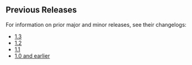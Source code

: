 ## Previous Releases

For information on prior major and minor releases, see their changelogs:

* [1.3](https://github.com/starburstdata/dbt-trino/blob/1.3.latest/CHANGELOG.md)
* [1.2](https://github.com/starburstdata/dbt-trino/blob/1.2.latest/CHANGELOG.md)
* [1.1](https://github.com/starburstdata/dbt-trino/blob/1.1.latest/CHANGELOG.md)
* [1.0 and earlier](https://github.com/starburstdata/dbt-trino/blob/1.0.latest/CHANGELOG.md)
